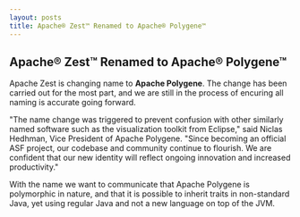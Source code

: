 ```yaml
---
layout: posts
title: Apache® Zest™ Renamed to Apache® Polygene™
---
```

## Apache® Zest™ Renamed to Apache® Polygene™

Apache Zest is changing name to **Apache Polygene**. The change has been carried out
for the most part, and we are still in the process of encuring all naming is accurate
 going forward.
 
"The name change was triggered to prevent confusion with other similarly named software 
such as the visualization toolkit from Eclipse," said Niclas Hedhman, Vice President of 
Apache Polygene. "Since becoming an official ASF project, our codebase and community 
continue to flourish. We are confident that our new identity will reflect ongoing 
innovation and increased productivity."

With the name we want to communicate that Apache Polygene is polymorphic in nature,
and that it is possible to inherit traits in non-standard Java, yet using regular Java
and not a new language on top of the JVM.